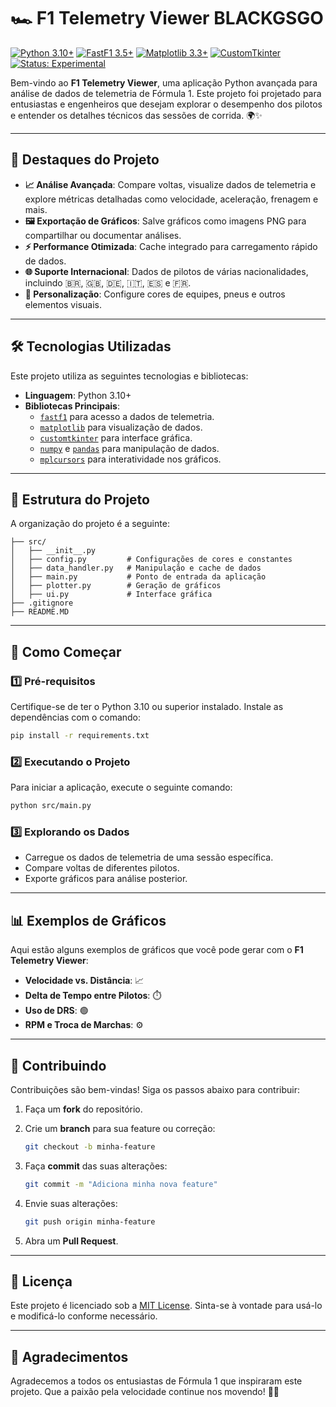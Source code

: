 # 🏎️ F1 Telemetry Viewer BLACKGSGO

[![Python 3.10+](https://img.shields.io/badge/Python-3.10%2B-blue.svg)](https://www.python.org/downloads/)
[![FastF1 3.5+](https://img.shields.io/badge/FastF1-3.5%2B-orange.svg)](https://pypi.org/project/fastf1/)
[![Matplotlib 3.3+](https://img.shields.io/badge/Matplotlib-3.3%2B-green.svg)](https://pypi.org/project/matplotlib/)
[![CustomTkinter](https://img.shields.io/badge/CustomTkinter-Library-blue.svg)](https://github.com/TomSchimansky/CustomTkinter)
[![Status: Experimental](https://img.shields.io/badge/Status-Experimental-orange.svg)](https://github.com/seuusuario/f1-telemetry)

Bem-vindo ao **F1 Telemetry Viewer**, uma aplicação Python avançada para análise de dados de telemetria de Fórmula 1. Este projeto foi projetado para entusiastas e engenheiros que desejam explorar o desempenho dos pilotos e entender os detalhes técnicos das sessões de corrida. 🌍✨

---

## 🌟 Destaques do Projeto

- **📈 Análise Avançada**: Compare voltas, visualize dados de telemetria e explore métricas detalhadas como velocidade, aceleração, frenagem e mais.
- **🖼️ Exportação de Gráficos**: Salve gráficos como imagens PNG para compartilhar ou documentar análises.
- **⚡ Performance Otimizada**: Cache integrado para carregamento rápido de dados.
- **🌐 Suporte Internacional**: Dados de pilotos de várias nacionalidades, incluindo 🇧🇷, 🇬🇧, 🇩🇪, 🇮🇹, 🇪🇸 e 🇫🇷.
- **🔧 Personalização**: Configure cores de equipes, pneus e outros elementos visuais.

---

## 🛠️ Tecnologias Utilizadas

Este projeto utiliza as seguintes tecnologias e bibliotecas:

- **Linguagem**: Python 3.10+
- **Bibliotecas Principais**:
  - [`fastf1`](https://github.com/theOehrly/Fast-F1) para acesso a dados de telemetria.
  - [`matplotlib`](https://matplotlib.org/) para visualização de dados.
  - [`customtkinter`](https://github.com/TomSchimansky/CustomTkinter) para interface gráfica.
  - [`numpy`](https://numpy.org/) e [`pandas`](https://pandas.pydata.org/) para manipulação de dados.
  - [`mplcursors`](https://mplcursors.readthedocs.io/) para interatividade nos gráficos.

---

## 📂 Estrutura do Projeto

A organização do projeto é a seguinte:

```plaintext
├── src/
│   ├── __init__.py
│   ├── config.py         # Configurações de cores e constantes
│   ├── data_handler.py   # Manipulação e cache de dados
│   ├── main.py           # Ponto de entrada da aplicação
│   ├── plotter.py        # Geração de gráficos
│   ├── ui.py             # Interface gráfica
├── .gitignore
├── README.MD
```

---

## 🚀 Como Começar

### 1️⃣ Pré-requisitos

Certifique-se de ter o Python 3.10 ou superior instalado. Instale as dependências com o comando:

```sh
pip install -r requirements.txt
```

### 2️⃣ Executando o Projeto

Para iniciar a aplicação, execute o seguinte comando:

```sh
python src/main.py
```

### 3️⃣ Explorando os Dados

- Carregue os dados de telemetria de uma sessão específica.
- Compare voltas de diferentes pilotos.
- Exporte gráficos para análise posterior.

---

## 📊 Exemplos de Gráficos

Aqui estão alguns exemplos de gráficos que você pode gerar com o **F1 Telemetry Viewer**:

- **Velocidade vs. Distância**: 📈
- **Delta de Tempo entre Pilotos**: ⏱️
- **Uso de DRS**: 🟢
- **RPM e Troca de Marchas**: ⚙️

---

## 🤝 Contribuindo

Contribuições são bem-vindas! Siga os passos abaixo para contribuir:

1. Faça um **fork** do repositório.

2. Crie um **branch** para sua feature ou correção:

   ```sh
   git checkout -b minha-feature
   ```

3. Faça **commit** das suas alterações:

   ```sh
   git commit -m "Adiciona minha nova feature"
   ```

4. Envie suas alterações:

   ```sh
   git push origin minha-feature
   ```

5. Abra um **Pull Request**.

---

## 📜 Licença

Este projeto é licenciado sob a [MIT License](LICENSE). Sinta-se à vontade para usá-lo e modificá-lo conforme necessário.

---

## 🏁 Agradecimentos

Agradecemos a todos os entusiastas de Fórmula 1 que inspiraram este projeto. Que a paixão pela velocidade continue nos movendo! 🚗💨
